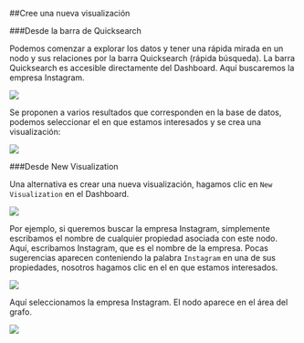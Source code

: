 ##Cree una nueva visualización 

###Desde la barra de Quicksearch 

Podemos comenzar a explorar los datos y tener una rápida mirada en un nodo y sus relaciones por la barra Quicksearch (rápida búsqueda). La barra Quicksearch es accesible directamente del Dashboard. Aquí buscaremos la empresa Instagram.

![](https://github.com/Linkurious/linkurious-enterprise-manual/raw/master/en/first-visualization/FromQB.png)

Se proponen a varios resultados que corresponden en la base de datos, podemos seleccionar el en  que  estamos interesados y se crea una visualización:

![](https://github.com/Linkurious/linkurious-enterprise-manual/raw/master/en/first-visualization/Created_f_D.png)

###Desde New Visualization

Una alternativa es crear una nueva visualización, hagamos clic en ```New Visualization``` en el Dashboard.

![](https://github.com/Linkurious/linkurious-enterprise-manual/raw/master/en/first-visualization/FromD.png)

Por ejemplo, si queremos buscar la empresa Instagram, simplemente escribamos el nombre de cualquier propiedad asociada con este nodo. Aquí, escribamos Instagram, que es el nombre de la empresa. Pocas sugerencias aparecen conteniendo la palabra ```Instagram``` en una de sus propiedades, nosotros hagamos clic en el en que estamos interesados.

![](https://github.com/Linkurious/linkurious-enterprise-manual/raw/master/en/first-visualization/Find_Example.png)

Aquí seleccionamos la empresa Instagram. El nodo aparece en el área del grafo.

![](https://github.com/Linkurious/linkurious-enterprise-manual/raw/master/en/first-visualization/1st_Visualization.png)
